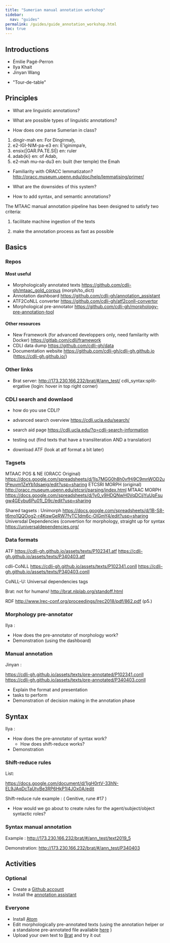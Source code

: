 ```yaml
---
title: "Sumerian manual annotation workshop"
sidebar:
  nav: "guides"
permalink: /guides/guide_annotation_workshop.html
toc: true
---
```


<!--
Salutations and thanks, first time!;
overview of workshop:
hands on, practical
-->

## Introductions

- Émilie Pagé-Perron
- Ilya Khait
- Jinyan Wang
<!-- background, role;-->
- "Tour-de-table"
<!-- background, technical, sumerian; -->


## Principles

- What are linguistic annotations?
- What are possible types of linguistic annotations?

- How does one parse Sumerian in class?

1. dingir-mah
en: For Dingirmaḫ,
2. e2-IGI-NIM-pa-e3
en: E’iginimpa’e,
3. ensix(|GAR.PA.TE.SI|)
en: ruler
4. adab{ki}
en: of Adab,
5. e2-mah mu-na-du3
en: built (her temple) the Emah


- Familiarity with ORACC lemmatizaton?
http://oracc.museum.upenn.edu/doc/help/lemmatising/primer/

- What are the downsides of this system?
- How to add syntax, and semantic annotations?

<!-- talk about that more during talk -->
The MTAAC manual annotation pipeline has been designed to satisfy two criteria:

1) facilitate machine ingestion of the texts

<!-- - part of MTAAC w specific objectives
- data spacity challenge, increase repetition/ more patterns to pick-up
- practical and democratically used formats -->

2) make the annotation process as fast as possible

<!-- - not necesserilly user friendly
    interface
    learning curve
    installtion
- Tools def can be reused ands improved for other projects
- will be integrated in the enw cdli website as services
- Stuggle to annotate fast:
  - still working on the tagset, eg why stem reduplicated? -->

## Basics

### Repos
#### Most useful
- Morphologically annotated texts https://github.com/cdli-gh/mtaac_gold_corpus (morph/to_dict)
- Annotation dashboard https://github.com/cdli-gh/annotation_assistant
- ATF2CoNLL converter https://github.com/cdli-gh/atf2conll-convertor
- Morphological pre-annotator https://github.com/cdli-gh/morphology-pre-annotation-tool 
<!-- Ilya will expalin its principles -->

#### Other resources
- New Framework (for advanced developpers only, need familarity with Docker) https://gitlab.com/cdli/framework
- CDLI data dump https://github.com/cdli-gh/data
- Documentation website https://github.com/cdli-gh/cdli-gh.github.io (https://cdli-gh.github.io/)

### Other links
- Brat server: http://173.230.166.232/brat/#/ann_test/ cdli_syntax:split-ergative (login: hover in top right corner)

### CDLI search and downlaod
<!-- useful until at least the end of the summer
talk about the new interface @ talk  -->

- how do you use CDLI?
- advanced search overview  https://cdli.ucla.edu/search/
- search aid page https://cdli.ucla.edu/?q=cdli-search-information

- testing out (find texts that have a transliteration AND a translation)
- download ATF (look at atf format a bit later)

### Tagsets
MTAAC POS & NE (ORACC Original) https://docs.google.com/spreadsheets/d/1Is7MGG0h8h0vfHj9C9mnWOD2utPeuvm1ZeYb1dsaejg/edit?usp=sharing
ETCSRI MORPH (original) http://oracc.museum.upenn.edu/etcsri/parsing/index.html
MTAAC MORPH  https://docs.google.com/spreadsheets/d/1y0_y9HDQNwH0VqDCjjYuUpFsugw4GEybu6Pu01I_D9c/edit?usp=sharing

Shared tagsets :
Unimorph https://docs.google.com/spreadsheets/d/1B-S8-t6mo1QQOog2-r4KqwGeRW7fyTC1dm6c-OIGmY4/edit?usp=sharing 
Universdal Dependencies (convertion for morphology, straight up for syntax https://universaldependencies.org/

### Data formats
ATF
https://cdli-gh.github.io/assets/texts⁩/P102341.atf
https://cdli-gh.github.io/assets/texts⁩/P340403.atf

cdli-CoNLL
https://cdli-gh.github.io/assets/texts⁩/P102341.conll
https://cdli-gh.github.io/assets/texts⁩/P340403.conll

CoNLL-U:  Universal dependencies tags

Brat: not for humans!  http://brat.nlplab.org/standoff.html

RDF http://www.lrec-conf.org/proceedings/lrec2018/pdf/862.pdf (p5.)


### Morphology pre-annotator
Ilya : 
- How does the pre-annotator of morphology work?
- Demonstration (using the dashboard)


### Manual annotation
Jinyan :

https://cdli-gh.github.io/assets/texts⁩/pre-annotated⁩/P102341.conll
https://cdli-gh.github.io/assets/texts⁩/pre-annotated⁩/P340403.conll

- Explain the format and presentation
- tasks to perform
- Demonstration of decision making in the annotation phase

## Syntax
Ilya : 
- How does the pre-annotator of syntax work?
    - How does shift-reduce works?
- Demonstration

### Shift-reduce rules
List:

https://docs.google.com/document/d/1jgH0rtV-33hN-EL9JAqDcTaUtyBe3RP6HkP1I4JOx0A/edit

Shift-reduce rule example :
( Genitive, rune #17 )

- How would we go about to create rules for the agent/subject/object syntactic roles?


### Syntax manual annotation

Example :
http://173.230.166.232/brat/#/ann_test/text2019_5

Demonstration:  http://173.230.166.232/brat/#/ann_test/P340403


## Activities
### Optional
- Create a [Github account](https://github.com/join)
- Install the [annotation assistant](https://github.com/cdli-gh/annotation_assistant)

### Everyone
- Install [Atom](https://flight-manual.atom.io/getting-started/sections/installing-atom/)
- Edit morphologically pre-annotated texts (using the annotation helper or a standalone pre-annotated file available [here](https://cdli-gh.github.io/assets/texts⁩/pre-annotated_bundle.zip) )
- Upload your own text to [Brat](http://173.230.166.232/brat/#/ann_test/) and try it out
